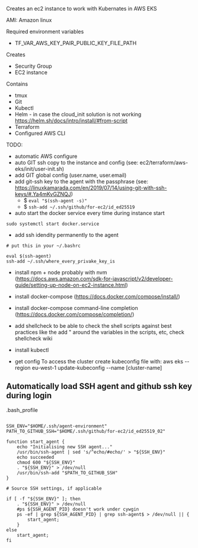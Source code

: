 Creates an ec2 instance to work with Kubernates in AWS EKS

AMI: Amazon linux

Required environment variables
* TF_VAR_AWS_KEY_PAIR_PUBLIC_KEY_FILE_PATH

Creates
* Security Group
* EC2 instance

Contains
* tmux
* Git
* Kubectl
* Helm - in case the cloud_init solution is not working https://helm.sh/docs/intro/install/#from-script
* Terraform
* Configured AWS CLI

TODO:
* automatic AWS configure
* auto GIT ssh copy to the instance and config (see: ec2/terraform/aws-eks/init/user-init.sh)
* add GIT global config (user.name, user.email)
* add git-ssh key to the agent with the passphrase (see: https://linuxkamarada.com/en/2019/07/14/using-git-with-ssh-keys/#.Ya4mKvGZNQJ)
  * $ `eval "$(ssh-agent -s)"`
  * $ `ssh-add ~/.ssh/github/for-ec2/id_ed25519`
* auto start the docker service every time during instance start
```
sudo systemctl start docker.service
```
* add ssh idendity permanently to the agent

```
# put this in your ~/.bashrc

eval $(ssh-agent)
ssh-add ~/.ssh/where_every_privake_key_is 
```

* install npm + node probably with nvm (https://docs.aws.amazon.com/sdk-for-javascript/v2/developer-guide/setting-up-node-on-ec2-instance.html)

* install docker-compose (https://docs.docker.com/compose/install/)
* install docker-compose command-line completion (https://docs.docker.com/compose/completion/)
* add shellcheck to be able to check the shell scripts against best practices like the add " around the variables in the scripts, etc, check shellcheck wiki

* install kubectl
* get config To access the cluster create kubeconfig file with: aws eks --region eu-west-1 update-kubeconfig --name [cluster-name]


## Automatically load SSH agent and github ssh key during login
.bash_profile
```

SSH_ENV="$HOME/.ssh/agent-environment"
PATH_TO_GITHUB_SSH="$HOME/.ssh/github/for-ec2/id_ed25519_02"

function start_agent {
    echo "Initialising new SSH agent..."
    /usr/bin/ssh-agent | sed 's/^echo/#echo/' > "${SSH_ENV}"
    echo succeeded
    chmod 600 "${SSH_ENV}"
    . "${SSH_ENV}" > /dev/null
    /usr/bin/ssh-add "$PATH_TO_GITHUB_SSH"
}

# Source SSH settings, if applicable

if [ -f "${SSH_ENV}" ]; then
    . "${SSH_ENV}" > /dev/null
    #ps ${SSH_AGENT_PID} doesn't work under cywgin
    ps -ef | grep ${SSH_AGENT_PID} | grep ssh-agent$ > /dev/null || {
        start_agent;
    }
else
    start_agent;
fi
```